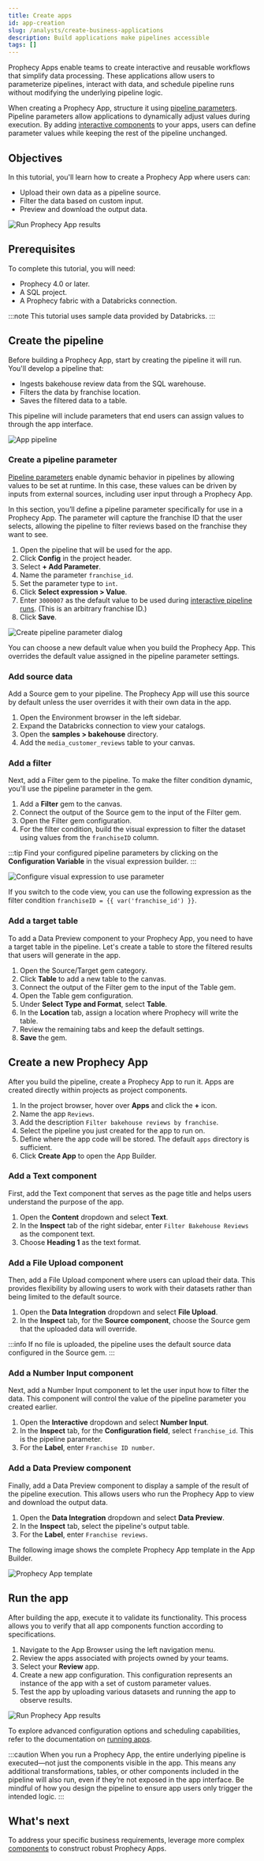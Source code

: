 ```yaml
---
title: Create apps
id: app-creation
slug: /analysts/create-business-applications
description: Build applications make pipelines accessible
tags: []
---
```


Prophecy Apps enable teams to create interactive and reusable workflows that simplify data processing. These applications allow users to parameterize pipelines, interact with data, and schedule pipeline runs without modifying the underlying pipeline logic.

When creating a Prophecy App, structure it using [pipeline parameters](docs/analysts/development/pipelines/pipeline-params.md). Pipeline parameters allow applications to dynamically adjust values during execution. By adding [interactive components](/analysts/business-application-components) to your apps, users can define parameter values while keeping the rest of the pipeline unchanged.

## Objectives

In this tutorial, you'll learn how to create a Prophecy App where users can:

- Upload their own data as a pipeline source.
- Filter the data based on custom input.
- Preview and download the output data.

![Run Prophecy App results](img/prophecy-app-run.png)

## Prerequisites

To complete this tutorial, you will need:

- Prophecy 4.0 or later.
- A SQL project.
- A Prophecy fabric with a Databricks connection.

:::note
This tutorial uses sample data provided by Databricks.
:::

## Create the pipeline

Before building a Prophecy App, start by creating the pipeline it will run. You'll develop a pipeline that:

- Ingests bakehouse review data from the SQL warehouse.
- Filters the data by franchise location.
- Saves the filtered data to a table.

This pipeline will include parameters that end users can assign values to through the app interface.

![App pipeline](img/app-pipeline.png)

### Create a pipeline parameter

[Pipeline parameters](docs/analysts/development/pipelines/pipeline-params.md) enable dynamic behavior in pipelines by allowing values to be set at runtime. In this case, these values can be driven by inputs from external sources, including user input through a Prophecy App.

In this section, you’ll define a pipeline parameter specifically for use in a Prophecy App. The parameter will capture the franchise ID that the user selects, allowing the pipeline to filter reviews based on the franchise they want to see.

1. Open the pipeline that will be used for the app.
1. Click **Config** in the project header.
1. Select **+ Add Parameter**.
1. Name the parameter `franchise_id`.
1. Set the parameter type to `int`.
1. Click **Select expression > Value**.
1. Enter `3000007` as the default value to be used during [interactive pipeline runs](docs/analysts/development/pipelines/execution.md). (This is an arbitrary franchise ID.)
1. Click **Save**.

![Create pipeline parameter dialog](img/pipeline-parameter.png)

You can choose a new default value when you build the Prophecy App. This overrides the default value assigned in the pipeline parameter settings.

### Add source data

Add a Source gem to your pipeline. The Prophecy App will use this source by default unless the user overrides it with their own data in the app.

1. Open the Environment browser in the left sidebar.
1. Expand the Databricks connection to view your catalogs.
1. Open the **samples > bakehouse** directory.
1. Add the `media_customer_reviews` table to your canvas.

### Add a filter

Next, add a Filter gem to the pipeline. To make the filter condition dynamic, you'll use the pipeline parameter in the gem.

1. Add a **Filter** gem to the canvas.
1. Connect the output of the Source gem to the input of the Filter gem.
1. Open the Filter gem configuration.
1. For the filter condition, build the visual expression to filter the dataset using values from the `franchiseID` column.

:::tip
Find your configured pipeline parameters by clicking on the **Configuration Variable** in the visual expression builder.
:::

![Configure visual expression to use parameter](img/visual-expression-parameter.png)

If you switch to the code view, you can use the following expression as the filter condition `franchiseID = {{ var('franchise_id') }}`.

### Add a target table

To add a Data Preview component to your Prophecy App, you need to have a target table in the pipeline. Let's create a table to store the filtered results that users will generate in the app.

1. Open the Source/Target gem category.
1. Click **Table** to add a new table to the canvas.
1. Connect the output of the Filter gem to the input of the Table gem.
1. Open the Table gem configuration.
1. Under **Select Type and Format**, select **Table**.
1. In the **Location** tab, assign a location where Prophecy will write the table.
1. Review the remaining tabs and keep the default settings.
1. **Save** the gem.

## Create a new Prophecy App

After you build the pipeline, create a Prophecy App to run it. Apps are created directly within projects as project components.

1. In the project browser, hover over **Apps** and click the **+** icon.
1. Name the app `Reviews`.
1. Add the description `Filter bakehouse reviews by franchise`.
1. Select the pipeline you just created for the app to run on.
1. Define where the app code will be stored. The default `apps` directory is sufficient.
1. Click **Create App** to open the App Builder.

### Add a Text component

First, add the Text component that serves as the page title and helps users understand the purpose of the app.

1. Open the **Content** dropdown and select **Text**.
1. In the **Inspect** tab of the right sidebar, enter `Filter Bakehouse Reviews` as the component text.
1. Choose **Heading 1** as the text format.

### Add a File Upload component

Then, add a File Upload component where users can upload their data. This provides flexibility by allowing users to work with their datasets rather than being limited to the default source.

1. Open the **Data Integration** dropdown and select **File Upload**.
1. In the **Inspect** tab, for the **Source component**, choose the Source gem that the uploaded data will override.

:::info
If no file is uploaded, the pipeline uses the default source data configured in the Source gem.
:::

### Add a Number Input component

Next, add a Number Input component to let the user input how to filter the data. This component will control the value of the pipeline parameter you created earlier.

1. Open the **Interactive** dropdown and select **Number Input**.
1. In the **Inspect** tab, for the **Configuration field**, select `franchise_id`. This is the pipeline parameter.
1. For the **Label**, enter `Franchise ID number`.

### Add a Data Preview component

Finally, add a Data Preview component to display a sample of the result of the pipeline execution. This allows users who run the Prophecy App to view and download the output data.

1. Open the **Data Integration** dropdown and select **Data Preview**.
1. In the **Inspect** tab, select the pipeline's output table.
1. For the **Label**, enter `Franchise reviews`.

The following image shows the complete Prophecy App template in the App Builder.

![Prophecy App template](img/prophecy-app-template.png)

## Run the app

After building the app, execute it to validate its functionality. This process allows you to verify that all app components function according to specifications.

1. Navigate to the App Browser using the left navigation menu.
1. Review the apps associated with projects owned by your teams.
1. Select your **Review** app.
1. Create a new app configuration. This configuration represents an instance of the app with a set of custom parameter values.
1. Test the app by uploading various datasets and running the app to observe results.

![Run Prophecy App results](img/prophecy-app-run.png)

To explore advanced configuration options and scheduling capabilities, refer to the documentation on [running apps](/analysts/run-apps).

:::caution
When you run a Prophecy App, the entire underlying pipeline is executed—not just the components visible in the app. This means any additional transformations, tables, or other components included in the pipeline will also run, even if they’re not exposed in the app interface. Be mindful of how you design the pipeline to ensure app users only trigger the intended logic.
:::

## What's next

To address your specific business requirements, leverage more complex [components](/analysts/business-application-components) to construct robust Prophecy Apps.

<!-- ## Publish

Once the application is complete, publish it to make it accessible.

1. Open any pipeline within the project.
1. In the project header, next to **Save to Draft**, click the dropdown arrow.
1. Select **Publish new version**.
1. Review Copilot's description of your changes and click **Save**.
1. Enter a description for the new published version.
1. Leave the **Select the fabric(s) to publish** field blank, as Prophecy Apps do not require deployment.
1. Click **Publish**.

The application is now available in the App Browser.

### Share with other teams

To grant other teams access to run the Prophecy App:

1. Open the **Metadata** page in the left navigation bar.
1. Locate and open the project metadata.
1. Navigate to the **Access** tab.
1. In the **Teams** dropdown, select the team to share the project with.
1. Click **Send Invitation**.

The selected team can now run the Prophecy App but cannot edit the project. -->
